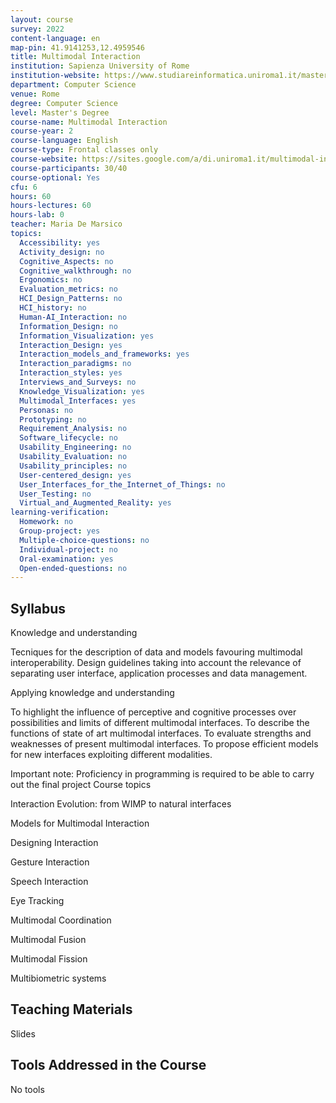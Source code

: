 ```yaml
---
layout: course
survey: 2022
content-language: en
map-pin: 41.9141253,12.4959546
title: Multimodal Interaction
institution: Sapienza University of Rome
institution-website: https://www.studiareinformatica.uniroma1.it/master-course-computer-science 
department: Computer Science
venue: Rome
degree: Computer Science
level: Master's Degree
course-name: Multimodal Interaction
course-year: 2
course-language: English
course-type: Frontal classes only
course-website: https://sites.google.com/a/di.uniroma1.it/multimodal-interaction/
course-participants: 30/40
course-optional: Yes
cfu: 6
hours: 60
hours-lectures: 60
hours-lab: 0
teacher: Maria De Marsico
topics: 
  Accessibility: yes
  Activity_design: no
  Cognitive_Aspects: no
  Cognitive_walkthrough: no
  Ergonomics: no
  Evaluation_metrics: no
  HCI_Design_Patterns: no
  HCI_history: no
  Human-AI_Interaction: no
  Information_Design: no
  Information_Visualization: yes
  Interaction_Design: yes
  Interaction_models_and_frameworks: yes
  Interaction_paradigms: no
  Interaction_styles: yes
  Interviews_and_Surveys: no
  Knowledge_Visualization: yes
  Multimodal_Interfaces: yes
  Personas: no
  Prototyping: no
  Requirement_Analysis: no
  Software_lifecycle: no
  Usability_Engineering: no
  Usability_Evaluation: no
  Usability_principles: no
  User-centered_design: yes
  User_Interfaces_for_the_Internet_of_Things: no
  User_Testing: no
  Virtual_and_Augmented_Reality: yes
learning-verification: 
  Homework: no 
  Group-project: yes 
  Multiple-choice-questions: no 
  Individual-project: no 
  Oral-examination: yes 
  Open-ended-questions: no 
---
```



## Syllabus 
Knowledge and understanding

Tecniques for the description of data and models favouring multimodal interoperability. Design guidelines taking into account the relevance of separating user interface, application processes and data management.

Applying knowledge and understanding

To highlight the influence of perceptive and cognitive processes over possibilities and limits of different multimodal interfaces. To describe the functions of state of art multimodal interfaces. To evaluate strengths and weaknesses of present multimodal interfaces. To propose efficient models for new interfaces exploiting different modalities.

Important note: Proficiency in programming is required to be able to carry out the final project
Course topics

Interaction Evolution: from WIMP to natural interfaces

Models for Multimodal Interaction

Designing Interaction

Gesture Interaction

Speech Interaction

Eye Tracking

Multimodal Coordination

Multimodal Fusion

Multimodal Fission

Multibiometric systems

## Teaching Materials 
Slides

## Tools Addressed in the Course 
No tools
